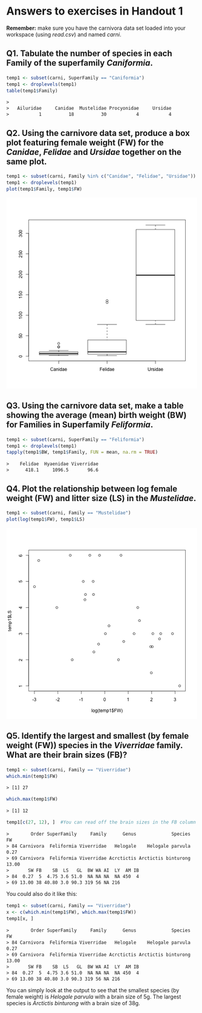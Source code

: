 Answers to exercises in Handout 1
========================================================



**Remember:** make sure you have the carnivora data set loaded into your workspace (using *read.csv*) and named *carni*.


Q1. Tabulate the number of species in each Family of the superfamily *Caniformia*.
-----------


```r
temp1 <- subset(carni, SuperFamily == "Caniformia")
temp1 <- droplevels(temp1)
table(temp1$Family)
```

```
> 
>   Ailuridae     Canidae  Mustelidae Procyonidae     Ursidae 
>           1          18          30           4           4
```



Q2. Using the carnivore data set, produce a box plot featuring female weight (FW) for the *Canidae*, *Felidae* and *Ursidae* together on the same plot.
-----------


```r
temp1 <- subset(carni, Family %in% c("Canidae", "Felidae", "Ursidae"))
temp1 <- droplevels(temp1)
plot(temp1$Family, temp1$FW)
```

![A box plot for Q2](figure/unnamed-chunk-3.png) 



Q3. Using the carnivore data set, make a table showing the average (mean) birth weight (BW) for Families in Superfamily *Feliformia*. 
-----------


```r
temp1 <- subset(carni, SuperFamily == "Feliformia")
temp1 <- droplevels(temp1)
tapply(temp1$BW, temp1$Family, FUN = mean, na.rm = TRUE)
```

```
>    Felidae  Hyaenidae Viverridae 
>      418.1     1096.5       96.6
```


Q4. Plot the relationship between log female weight (FW) and litter size (LS) in the *Mustelidae*.
-----------


```r
temp1 <- subset(carni, Family == "Mustelidae")
plot(log(temp1$FW), temp1$LS)
```

![The plot for Q4](figure/unnamed-chunk-5.png) 



Q5. Identify the largest and smallest (by female weight (FW)) species in the *Viverridae* family. What are their brain sizes (FB)?
-----------



```r
temp1 <- subset(carni, Family == "Viverridae")
which.min(temp1$FW)
```

```
> [1] 27
```

```r
which.max(temp1$FW)
```

```
> [1] 12
```

```r
temp1[c(27, 12), ]  #You can read off the brain sizes in the FB column
```

```
>        Order SuperFamily     Family      Genus             Species    FW
> 84 Carnivora  Feliformia Viverridae   Helogale    Helogale parvula  0.27
> 69 Carnivora  Feliformia Viverridae Acrctictis Arctictis binturong 13.00
>       SW FB    SB  LS   GL  BW WA AI  LY  AM IB
> 84  0.27  5  4.75 3.6 51.0  NA NA NA  NA 450  4
> 69 13.00 38 40.80 3.0 90.3 319 56 NA 216
```


You could also do it like this:
  

```r
temp1 <- subset(carni, Family == "Viverridae")
x <- c(which.min(temp1$FW), which.max(temp1$FW))
temp1[x, ]
```

```
>        Order SuperFamily     Family      Genus             Species    FW
> 84 Carnivora  Feliformia Viverridae   Helogale    Helogale parvula  0.27
> 69 Carnivora  Feliformia Viverridae Acrctictis Arctictis binturong 13.00
>       SW FB    SB  LS   GL  BW WA AI  LY  AM IB
> 84  0.27  5  4.75 3.6 51.0  NA NA NA  NA 450  4
> 69 13.00 38 40.80 3.0 90.3 319 56 NA 216
```


You can simply look at the output to see that the smallest species (by female weight) is *Helogale parvula* with a brain size of 5g. The largest species is *Arctictis binturong* with a brain size of 38g. 







